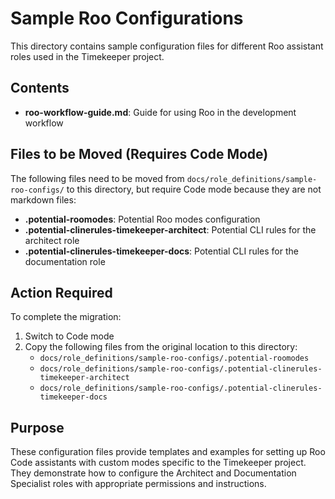 # Sample Roo Configurations

This directory contains sample configuration files for different Roo assistant roles used in the Timekeeper project.

## Contents

- **roo-workflow-guide.md**: Guide for using Roo in the development workflow

## Files to be Moved (Requires Code Mode)

The following files need to be moved from `docs/role_definitions/sample-roo-configs/` to this directory, but require Code mode because they are not markdown files:

- **.potential-roomodes**: Potential Roo modes configuration
- **.potential-clinerules-timekeeper-architect**: Potential CLI rules for the architect role
- **.potential-clinerules-timekeeper-docs**: Potential CLI rules for the documentation role

## Action Required

To complete the migration:

1. Switch to Code mode
2. Copy the following files from the original location to this directory:
   - `docs/role_definitions/sample-roo-configs/.potential-roomodes`
   - `docs/role_definitions/sample-roo-configs/.potential-clinerules-timekeeper-architect`
   - `docs/role_definitions/sample-roo-configs/.potential-clinerules-timekeeper-docs`

## Purpose

These configuration files provide templates and examples for setting up Roo Code assistants with custom modes specific to the Timekeeper project. They demonstrate how to configure the Architect and Documentation Specialist roles with appropriate permissions and instructions.
